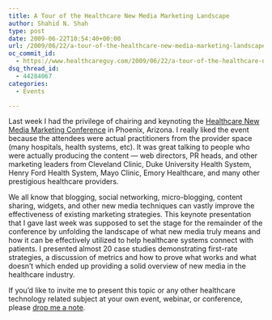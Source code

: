 ```yaml
---
title: A Tour of the Healthcare New Media Marketing Landscape
author: Shahid N. Shah
type: post
date: 2009-06-22T10:54:40+00:00
url: /2009/06/22/a-tour-of-the-healthcare-new-media-marketing-landscape/
oc_commit_id:
  - https://www.healthcareguy.com/2009/06/22/a-tour-of-the-healthcare-new-media-marketing-landscape/1478770492
dsq_thread_id:
  - 44284067
categories:
  - Events

---
```

Last week I had the privilege of chairing and keynoting the [Healthcare New Media Marketing Conference][1] in Phoenix, Arizona. I really liked the event because the attendees were actual practitioners from the provider space (many hospitals, health systems, etc). It was great talking to people who were actually producing the content &#8212; web directors, PR heads, and other marketing leaders from Cleveland Clinic, Duke University Health System, Henry Ford Health System, Mayo Clinic, Emory Healthcare, and many other prestigious healthcare providers.

We all know that blogging, social networking, micro-blogging, content sharing, widgets, and other new media techniques can vastly improve the effectiveness of existing marketing strategies. This keynote presentation that I gave last week was supposed to set the stage for the remainder of the conference by unfolding the landscape of what new media truly means and how it can be effectively utilized to help healthcare systems connect with patients. I presented almost 20 case studies demonstrating first-rate strategies, a discussion of metrics and how to prove what works and what doesn’t which ended up providing a solid overview of new media in the healthcare industry.

If you&#8217;d like to invite me to present this topic or any other healthcare technology related subject at your own event, webinar, or conference, please [drop me a note][2].

 [1]: http://www.q1productions.com/eventPages/event_Health2.0.php
 [2]: speaking@shahidshah.com